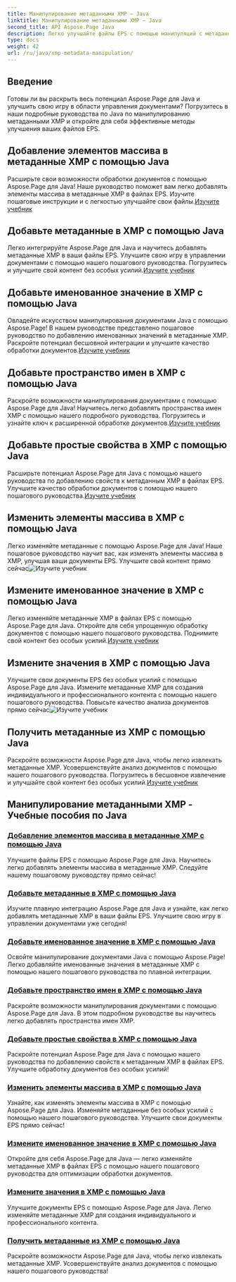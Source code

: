 ```yaml
---
title: Манипулирование метаданными XMP — Java
linktitle: Манипулирование метаданными XMP — Java
second_title: API Aspose.Page Java
description: Легко улучшайте файлы EPS с помощью манипуляций с метаданными XMP — от добавления элементов до извлечения. Улучшите качество управления документами с помощью наших руководств.
type: docs
weight: 42
url: /ru/java/xmp-metadata-manipulation/
---
```


## Введение

Готовы ли вы раскрыть весь потенциал Aspose.Page для Java и улучшить свою игру в области управления документами? Погрузитесь в наши подробные руководства по Java по манипулированию метаданными XMP и откройте для себя эффективные методы улучшения ваших файлов EPS.

## Добавление элементов массива в метаданные XMP с помощью Java

 Расширьте свои возможности обработки документов с помощью Aspose.Page для Java! Наше руководство поможет вам легко добавлять элементы массива в метаданные XMP в файлах EPS. Изучите пошаговые инструкции и с легкостью улучшайте свои файлы.[Изучите учебник](./add-array-items/)

## Добавьте метаданные в XMP с помощью Java

 Легко интегрируйте Aspose.Page для Java и научитесь добавлять метаданные XMP в ваши файлы EPS. Улучшите свою игру в управлении документами с помощью нашего пошагового руководства. Погрузитесь и улучшите свой контент без особых усилий.[Изучите учебник](./add-metadata/)

## Добавьте именованное значение в XMP с помощью Java

Овладейте искусством манипулирования документами Java с помощью Aspose.Page! В нашем руководстве представлено пошаговое руководство по добавлению именованных значений в метаданные XMP. Раскройте потенциал бесшовной интеграции и улучшите качество обработки документов.[Изучите учебник](./add-named-value/)

## Добавьте пространство имен в XMP с помощью Java

 Раскройте возможности манипулирования документами с помощью Aspose.Page для Java! Научитесь легко добавлять пространства имен XMP с помощью нашего подробного руководства. Погрузитесь и узнайте ключ к расширенной обработке документов.[Изучите учебник](./add-namespace/)

## Добавьте простые свойства в XMP с помощью Java

 Расширьте потенциал Aspose.Page для Java с помощью нашего руководства по добавлению свойств к метаданным XMP в файлах EPS. Улучшите качество обработки документов с помощью нашего пошагового руководства.[Изучите учебник](./add-simple-properties/)

## Изменить элементы массива в XMP с помощью Java

 Легко изменяйте метаданные с помощью Aspose.Page для Java! Наше пошаговое руководство научит вас, как изменять элементы массива в XMP, улучшая ваши документы EPS. Улучшите свой контент прямо сейчас![Изучите учебник](./change-array-items/)

## Измените именованное значение в XMP с помощью Java

Легко изменяйте метаданные XMP в файлах EPS с помощью Aspose.Page для Java. Откройте для себя упрощенную обработку документов с помощью нашего пошагового руководства. Поднимите свой контент без особых усилий.[Изучите учебник](./change-named-value/)

## Измените значения в XMP с помощью Java

 Улучшите свои документы EPS без особых усилий с помощью Aspose.Page для Java. Измените метаданные XMP для создания индивидуального и профессионального контента с помощью нашего пошагового руководства. Повысьте качество анализа документов прямо сейчас![Изучите учебник](./change-values/)

## Получить метаданные из XMP с помощью Java

 Раскройте возможности Aspose.Page для Java, чтобы легко извлекать метаданные XMP. Усовершенствуйте анализ документов с помощью нашего пошагового руководства. Погрузитесь в бесшовное извлечение и улучшайте свой контент без особых усилий.[Изучите учебник](./get-metadata/)
## Манипулирование метаданными XMP - Учебные пособия по Java
### [Добавление элементов массива в метаданные XMP с помощью Java](./add-array-items/)
Улучшите файлы EPS с помощью Aspose.Page для Java. Научитесь легко добавлять элементы массива в метаданные XMP. Следуйте нашему пошаговому руководству прямо сейчас!
### [Добавьте метаданные в XMP с помощью Java](./add-metadata/)
Изучите плавную интеграцию Aspose.Page для Java и узнайте, как легко добавлять метаданные XMP в ваши файлы EPS. Улучшите свою игру в управлении документами уже сегодня!
### [Добавьте именованное значение в XMP с помощью Java](./add-named-value/)
Освойте манипулирование документами Java с помощью Aspose.Page! Легко добавляйте именованные значения в метаданные XMP с помощью нашего пошагового руководства по плавной интеграции.
### [Добавьте пространство имен в XMP с помощью Java](./add-namespace/)
Раскройте возможности манипулирования документами с помощью Aspose.Page для Java. В этом подробном руководстве вы научитесь легко добавлять пространства имен XMP.
### [Добавьте простые свойства в XMP с помощью Java](./add-simple-properties/)
Раскройте потенциал Aspose.Page для Java с помощью нашего руководства по добавлению свойств к метаданным XMP в файлах EPS. Улучшите обработку документов без особых усилий!
### [Изменить элементы массива в XMP с помощью Java](./change-array-items/)
Узнайте, как изменять элементы массива в XMP с помощью Aspose.Page для Java. Изменяйте метаданные без особых усилий с помощью нашего пошагового руководства. Улучшите свои документы EPS прямо сейчас!
### [Измените именованное значение в XMP с помощью Java](./change-named-value/)
Откройте для себя Aspose.Page для Java — легко изменяйте метаданные XMP в файлах EPS с помощью нашего пошагового руководства для оптимизации обработки документов.
### [Измените значения в XMP с помощью Java](./change-values/)
Улучшите документы EPS с помощью Aspose.Page для Java. Легко изменяйте метаданные XMP для создания индивидуального и профессионального контента.
### [Получить метаданные из XMP с помощью Java](./get-metadata/)
Раскройте возможности Aspose.Page для Java, чтобы легко извлекать метаданные XMP. Усовершенствуйте анализ документов с помощью нашего пошагового руководства!